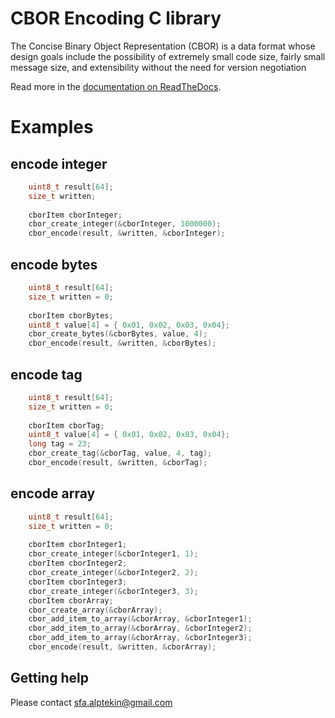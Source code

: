 # CBOR Encoding C library

The Concise Binary Object Representation (CBOR) is a data format whose design goals include the possibility of extremely small code size, fairly small message size, and extensibility without the need for version negotiation

Read more in the [documentation on ReadTheDocs](http://cbor.io/). 

# Examples
## encode integer 
```c
    uint8_t result[64];
    size_t written;
   
    cborItem cborInteger;
    cbor_create_integer(&cborInteger, 1000000);
    cbor_encode(result, &written, &cborInteger);
```
## encode bytes 
```c
    uint8_t result[64];
    size_t written = 0;
    
    cborItem cborBytes;
    uint8_t value[4] = { 0x01, 0x02, 0x03, 0x04};
    cbor_create_bytes(&cborBytes, value, 4);
    cbor_encode(result, &written, &cborBytes);
```
## encode tag 
```c
    uint8_t result[64];
    size_t written = 0;
    
    cborItem cborTag;
    uint8_t value[4] = { 0x01, 0x02, 0x03, 0x04};
    long tag = 23;
    cbor_create_tag(&cborTag, value, 4, tag);
    cbor_encode(result, &written, &cborTag);
```
## encode array 
```c
    uint8_t result[64];
    size_t written = 0;
    
    cborItem cborInteger1;
    cbor_create_integer(&cborInteger1, 1);
    cborItem cborInteger2;
    cbor_create_integer(&cborInteger2, 2);
    cborItem cborInteger3;
    cbor_create_integer(&cborInteger3, 3);
    cborItem cborArray;
    cbor_create_array(&cborArray);
    cbor_add_item_to_array(&cborArray, &cborInteger1);
    cbor_add_item_to_array(&cborArray, &cborInteger2);
    cbor_add_item_to_array(&cborArray, &cborInteger3);
    cbor_encode(result, &written, &cborArray);
```

## Getting help

Please contact sfa.alptekin@gmail.com
